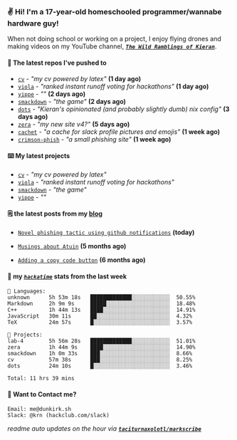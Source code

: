 ### ✌️ Hi! I'm a 17-year-old homeschooled programmer/wannabe hardware guy!

When not doing school or working on a project, I enjoy flying drones and making videos on my YouTube channel, [**_`The Wild Ramblings of Kieran`_**](https://youtube.com/@kieran.rambles).

#### 👷 The latest repos I've pushed to

- [`cv`](https://github.com/taciturnaxolotl/cv) - _"my cv powered by latex"_ **(1 day ago)**
- [`viola`](https://github.com/taciturnaxolotl/viola) - _"ranked instant runoff voting for hackathons"_ **(1 day ago)**
- [`yippe`](https://github.com/taciturnaxolotl/yippe) - _""_ **(2 days ago)**
- [`smackdown`](https://github.com/taciturnaxolotl/smackdown) - _"the game"_ **(2 days ago)**
- [`dots`](https://github.com/taciturnaxolotl/dots) - _"Kieran's opinionated (and probably slightly dumb) nix config"_ **(3 days ago)**
- [`zera`](https://github.com/taciturnaxolotl/zera) - _"my new site v4?"_ **(5 days ago)**
- [`cachet`](https://github.com/taciturnaxolotl/cachet) - _"a cache for slack profile pictures and emojis"_ **(1 week ago)**
- [`crimson-phish`](https://github.com/taciturnaxolotl/crimson-phish) - _"a small phishing site"_ **(1 week ago)**

#### ⌨️ My latest projects

- [`cv`](https://github.com/taciturnaxolotl/cv) - _"my cv powered by latex"_
- [`viola`](https://github.com/taciturnaxolotl/viola) - _"ranked instant runoff voting for hackathons"_
- [`smackdown`](https://github.com/taciturnaxolotl/smackdown) - _"the game"_
- [`yippe`](https://github.com/taciturnaxolotl/yippe) - _""_

#### 🗒️ the latest posts from my [blog](https://dunkirk.sh)

- [`Novel phishing tactic using github notifications`](https://dunkirk.sh/blog/github-phishing/) **(today)**

- [`Musings about Atuin`](https://dunkirk.sh/blog/atuin/) **(5 months ago)**

- [`Adding a copy code button`](https://dunkirk.sh/blog/adding-a-copy-button/) **(6 months ago)**



#### 📡 my [_`hackatime`_](https://waka.hackclub.com) stats from the last week

```text
💾 Languages:
unknown      5h 53m 18s   █████████████░░░░░░░░░░░░  50.55%
Markdown     2h 9m 9s     █████░░░░░░░░░░░░░░░░░░░░  18.48%
C++          1h 44m 13s   ████░░░░░░░░░░░░░░░░░░░░░  14.91%
JavaScript   30m 11s      ██░░░░░░░░░░░░░░░░░░░░░░░  4.32%
TeX          24m 57s      █░░░░░░░░░░░░░░░░░░░░░░░░  3.57%

💼 Projects:
lab-4        5h 56m 28s   █████████████░░░░░░░░░░░░  51.01%
zera         1h 44m 9s    ████░░░░░░░░░░░░░░░░░░░░░  14.90%
smackdown    1h 0m 33s    ███░░░░░░░░░░░░░░░░░░░░░░  8.66%
cv           57m 38s      ███░░░░░░░░░░░░░░░░░░░░░░  8.25%
dots         24m 10s      █░░░░░░░░░░░░░░░░░░░░░░░░  3.46%

Total: 11 hrs 39 mins
```

#### 📮 Want to Contact me?

```text
Email: me@dunkirk.sh
Slack: @krn (hackclub.com/slack)
```

_readme auto updates on the hour via [**`taciturnaxolotl/markscribe`**](https://github.com/taciturnaxolotl/markscribe)_

